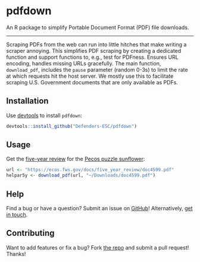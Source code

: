 # pdfdown

An R package to simplify Portable Document Format (PDF) file downloads.

----

Scraping PDFs from the web can run into little hitches that make writing a 
scraper annoying. This simplifies PDF scraping by creating a dedicated function 
and support functions to, e.g., test for PDFness. Ensures URL encoding, handles 
missing URLs gracefully. The main function, `download_pdf`, includes the
`pause` parameter (random 0-3s) to limit the rate at which requests hit the 
host server. We mostly use this to facilitate scraping U.S. Government documents 
that are only available as PDFs.

## Installation

Use [devtools](https://github.com/hadley/devtools) to install `pdfdown`:

```r
devtools::install_github("Defenders-ESC/pdfdown")
```

## Usage

Get the [five-year review](https://www.fws.gov/endangered/what-we-do/pdf/5-yr_review_factsheet.pdf) for the [Pecos puzzle sunflower](https://ecos.fws.gov/ecp0/profile/speciesProfile?spcode=Q0YJ):

```r
url <- "https://ecos.fws.gov/docs/five_year_review/doc4599.pdf"
helpar5y <- download_pdf(url, "~/Downloads/doc4599.pdf")
```

## Help

Find a bug or have a question? Submit an issue on [GitHub](https://github.com/Defenders-ESC/pdfdown/issues)! Alternatively, 
[get in touch](mailto:esa@defenders.org).

## Contributing

Want to add features or fix a bug? Fork [the repo](https://github.com/Defenders-ESC/pdfdown) and submit a pull request! Thanks!

